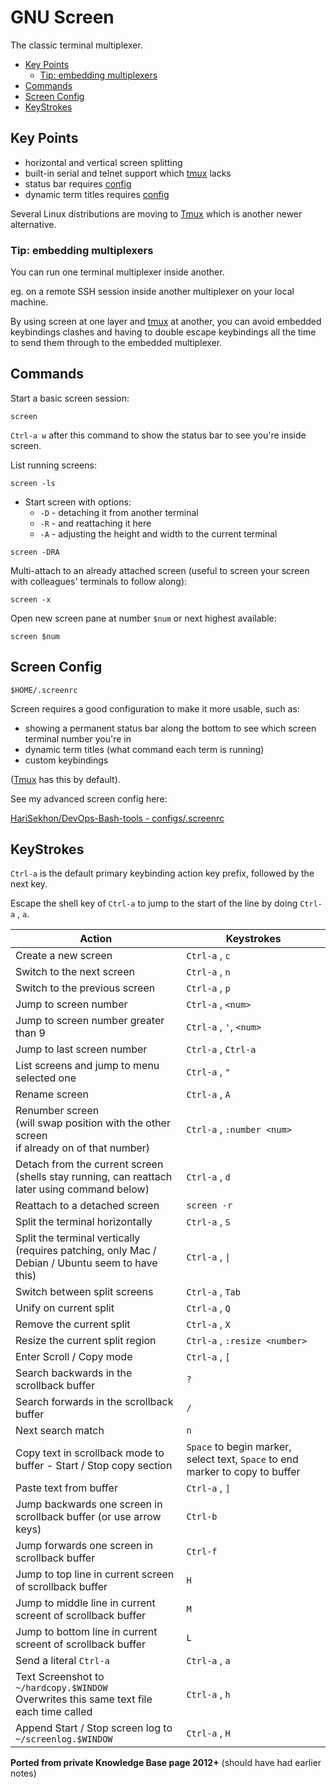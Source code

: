 # GNU Screen

The classic terminal multiplexer.

<!-- INDEX_START -->

- [Key Points](#key-points)
  - [Tip: embedding multiplexers](#tip-embedding-multiplexers)
- [Commands](#commands)
- [Screen Config](#screen-config)
- [KeyStrokes](#keystrokes)

<!-- INDEX_END -->

## Key Points

- horizontal and vertical screen splitting
- built-in serial and telnet support which [tmux](tmux.md) lacks
- status bar requires [config](#screen-config)
- dynamic term titles requires [config](#commands)

Several Linux distributions are moving to [Tmux](tmux.md) which is another newer alternative.

### Tip: embedding multiplexers

You can run one terminal multiplexer inside another.

eg. on a remote SSH session inside another multiplexer on your local machine.

By using screen at one layer and [tmux](tmux.md) at another, you can avoid embedded keybindings clashes and having to double escape
keybindings all the time to send them through to the embedded multiplexer.

## Commands

Start a basic screen session:

```shell
screen
```

`Ctrl-a w` after this command to show the status bar to see you're inside screen.

List running screens:

```shell
screen -ls
```

- Start screen with options:
  - `-D` - detaching it from another terminal
  - `-R` - and reattaching it here
  - `-A` - adjusting the height and width to the current terminal

```shell
screen -DRA
```

Multi-attach to an already attached screen (useful to screen your screen with colleagues' terminals to follow along):

```shell
screen -x
```

Open new screen pane at number `$num` or next highest available:

```shell
screen $num
```

## Screen Config

`$HOME/.screenrc`

Screen requires a good configuration to make it more usable, such as:

- showing a permanent status bar along the bottom to see which screen terminal number you're in
- dynamic term titles (what command each term is running)
- custom keybindings

([Tmux](tmux.md) has this by default).

See my advanced screen config here:

[HariSekhon/DevOps-Bash-tools - configs/.screenrc](https://github.com/HariSekhon/DevOps-Bash-tools/blob/master/configs/.screenrc)

## KeyStrokes

`Ctrl-a` is the default primary keybinding action key prefix, followed by the next key.

Escape the shell key of `Ctrl-a` to jump to the start of the line by doing `Ctrl-a` , `a`.

<!-- mdl-disable MD056 -->
| Action                                                                                             | Keystrokes                                                                    |
|----------------------------------------------------------------------------------------------------|-------------------------------------------------------------------------------|
| Create a new screen                                                                                | `Ctrl-a` , `c`                                                                |
| Switch to the next screen                                                                          | `Ctrl-a` , `n`                                                                |
| Switch to the previous screen                                                                      | `Ctrl-a` , `p`                                                                |
| Jump to screen number                                                                              | `Ctrl-a` , `<num>`                                                            |
| Jump to screen number greater than 9                                                               | `Ctrl-a` , `'`, `<num>`                                                       |
| Jump to last screen number                                                                         | `Ctrl-a` , `Ctrl-a`                                                           |
| List screens and jump to menu selected one                                                         | `Ctrl-a` , `"`                                                                |
| Rename screen                                                                                      | `Ctrl-a` , `A`                                                                |
| Renumber screen<br>(will swap position with the other screen<br>if already on of that number)      | `Ctrl-a` , `:number <num>`                                                    |
| Detach from the current screen<br>(shells stay running, can reattach later using command below)    | `Ctrl-a` , `d`                                                                |
| Reattach to a detached screen                                                                      | `screen -r`                                                                   |
| Split the terminal horizontally                                                                    | `Ctrl-a` , `S`                                                                |
| Split the terminal vertically<br>(requires patching, only Mac / Debian / Ubuntu seem to have this) | `Ctrl-a` , `\|`                                                               |
| Switch between split screens                                                                       | `Ctrl-a` , `Tab`                                                              |
| Unify on current split                                                                             | `Ctrl-a` , `Q`                                                                |
| Remove the current split                                                                           | `Ctrl-a` , `X`                                                                |
| Resize the current split region                                                                    | `Ctrl-a` , `:resize <number>`                                                 |
| Enter Scroll / Copy mode                                                                           | `Ctrl-a` , `[`                                                                |
| Search backwards in the scrollback buffer                                                          | `?`                                                                           |
| Search forwards in the scrollback buffer                                                           | `/`                                                                           |
| Next search match                                                                                  | `n`                                                                           |
| Copy text in scrollback mode to buffer - Start / Stop copy section                                 | `Space` to begin marker, select text, `Space` to end marker to copy to buffer |
| Paste text from buffer                                                                             | `Ctrl-a` , `]`                                                                |
| Jump backwards one screen in scrollback buffer (or use arrow keys)                                 | `Ctrl-b`                                                                      |
| Jump forwards one screen in scrollback buffer                                                      | `Ctrl-f`                                                                      |
| Jump to top line in current screen of scrollback buffer                                            | `H`                                                                           |
| Jump to middle line in current screent of scrollback buffer                                        | `M`                                                                           |
| Jump to bottom line in current screent of scrollback buffer                                        | `L`                                                                           |
| Send a literal `Ctrl-a`                                                                            | `Ctrl-a` , `a`                                                                |
| Text Screenshot to `~/hardcopy.$WINDOW`<br>Overwrites this same text file each time called         | `Ctrl-a` , `h`                                                                |
| Append Start / Stop screen log to `~/screenlog.$WINDOW`                                            | `Ctrl-a` , `H`                                                                |

**Ported from private Knowledge Base page 2012+** (should have had earlier notes)
